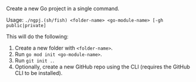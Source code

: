 Create a new Go project in a single command.

Usage:
`./ngpj.(sh/fish) <folder-name> <go-module-name> [-gh public|private]`

This will do the following:
1. Create a new folder with `<folder-name>`.
2. Run `go mod init <go-module-name>`.
3. Run `git init .`.
4. Optionally, create a new GitHub repo using the CLI (requires the GitHub CLI to be installed).
